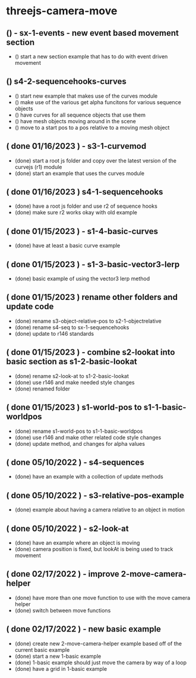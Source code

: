 # threejs-camera-move

## () - sx-1-events - new event based movement section
* () start a new section example that has to do with event driven movement

## () s4-2-sequencehooks-curves
* () start new example that makes use of the curves module
* () make use of the various get alpha funcitons for various sequence objects
* () have curves for all sequence objects that use them
* () have mesh objects moving around in the scene
* () move to a start pos to a pos relative to a moving mesh object

## ( done 01/16/2023 ) - s3-1-curvemod
* (done) start a root js folder and copy over the latest version of the curvejs \(r1\) module
* (done) start an example that uses the curves module

## ( done 01/16/2023 ) s4-1-sequencehooks
* (done) have a root js folder and use r2 of sequence hooks
* (done) make sure r2 works okay with old example

## ( done 01/15/2023 ) - s1-4-basic-curves
* (done) have at least a basic curve example

## ( done 01/15/2023 ) - s1-3-basic-vector3-lerp
* (done) basic example of using the vector3 lerp method

## ( done 01/15/2023 ) rename other folders and update code
* (done) rename s3-object-relative-pos to s2-1-objectrelative
* (done) rename s4-seq to sx-1-sequencehooks
* (done) update to r146 standards

## ( done 01/15/2023 ) - combine s2-lookat into basic section as s1-2-basic-lookat
* (done) rename s2-look-at to s1-2-basic-lookat
* (done) use r146 and make needed style changes
* (done) renamed folder

## ( done 01/15/2023 ) s1-world-pos to s1-1-basic-worldpos
* (done) rename s1-world-pos to s1-1-basic-worldpos
* (done) use r146 and make other related code style changes
* (done) update method, and changes for alpha values

## ( done 05/10/2022 ) - s4-sequences
* (done) have an example with a collection of update methods

## ( done 05/10/2022 ) - s3-relative-pos-example
* (done) example about having a camera relative to an object in motion

## ( done 05/10/2022 ) - s2-look-at
* (done) have an example where an object is moving
* (done) camera position is fixed, but lookAt is being used to track movement

## ( done 02/17/2022 ) - improve 2-move-camera-helper
* (done) have more than one move function to use with the move camera helper
* (done) switch between move functions

## ( done 02/17/2022 ) - new basic example
* (done) create new 2-move-camera-helper example based off of the current basic example
* (done) start a new 1-basic example
* (done) 1-basic example should just move the camera by way of a loop
* (done) have a grid in 1-basic example